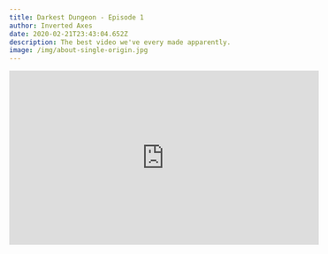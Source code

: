```yaml
---
title: Darkest Dungeon - Episode 1
author: Inverted Axes
date: 2020-02-21T23:43:04.652Z
description: The best video we've every made apparently.
image: /img/about-single-origin.jpg
---
```

<iframe width="560" height="315" src="https://www.youtube.com/embed/YlxYd_RWY3M" frameborder="0" allow="accelerometer; autoplay; encrypted-media; gyroscope; picture-in-picture" allowfullscreen></iframe>
